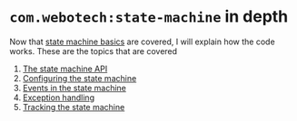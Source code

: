 # `com.webotech:state-machine` in depth

Now that [state machine basics](01-intro.md) are covered, I will explain how the code works. These
are
the topics that are covered

1. [The state machine API](03-api.md)
2. [Configuring the state machine](04-configure.md)
3. [Events in the state machine](05-events.md)
4. [Exception handling](06-exceptions.md)
5. [Tracking the state machine](07-tracking.md)
